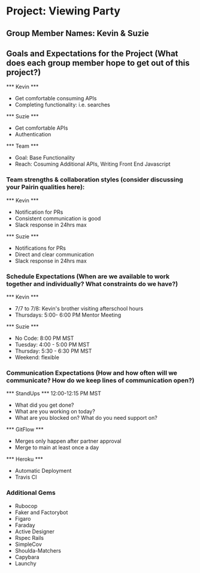 # Project: Viewing Party
## Group Member Names: Kevin & Suzie

## Goals and Expectations for the Project (What does each group member hope to get out of this project?)

*** Kevin ***
- Get comfortable consuming APIs 
- Completing functionality: i.e. searches 

*** Suzie ***
- Get comfortable APIs
- Authentication 

*** Team ***
- Goal: Base Functionality  
- Reach: Cosuming Additional APIs, Writing Front End Javascript

### Team strengths & collaboration styles (consider discussing your Pairin qualities here):

*** Kevin ***
- Notification for PRs 
- Consistent communication is good 
- Slack response in 24hrs max

*** Suzie ***
- Notifications for PRs
- Direct and clear communication 
- Slack response in 24hrs max 

### Schedule Expectations (When are we available to work together and individually? What constraints do we have?)

*** Kevin ***
- 7/7 to 7/8: Kevin's brother visiting afterschool hours
- Thursdays: 5:00- 6:00 PM Mentor Meeting 

*** Suzie ***
- No Code: 8:00 PM MST 
- Tuesday: 4:00 - 5:00 PM MST
- Thursday: 5:30 - 6:30 PM MST 
- Weekend: flexible 

### Communication Expectations (How and how often will we communicate? How do we keep lines of communication open?)

*** StandUps *** 
12:00-12:15 PM MST 
 - What did you get done?
 - What are you working on today? 
 - What are you blocked on? What do you need support on? 

*** GitFlow *** 
- Merges only happen after partner approval 
- Merge to main at least once a day 

*** Heroku *** 
- Automatic Deployment 
- Travis CI 

### Additional Gems
 - Rubocop
 - Faker and Factorybot 
 - Figaro 
 - Faraday 
 - Active Designer
 - Rspec Rails 
 - SimpleCov
 - Shoulda-Matchers 
 - Capybara 
 - Launchy 
